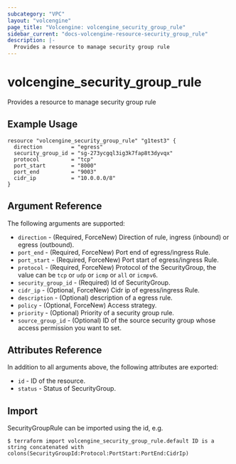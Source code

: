 ```yaml
---
subcategory: "VPC"
layout: "volcengine"
page_title: "Volcengine: volcengine_security_group_rule"
sidebar_current: "docs-volcengine-resource-security_group_rule"
description: |-
  Provides a resource to manage security group rule
---
```

# volcengine_security_group_rule
Provides a resource to manage security group rule
## Example Usage
```hcl
resource "volcengine_security_group_rule" "g1test3" {
  direction         = "egress"
  security_group_id = "sg-273ycgql3ig3k7fap8t3dyvqx"
  protocol          = "tcp"
  port_start        = "8000"
  port_end          = "9003"
  cidr_ip           = "10.0.0.0/8"
}
```
## Argument Reference
The following arguments are supported:
* `direction` - (Required, ForceNew) Direction of rule, ingress (inbound) or egress (outbound).
* `port_end` - (Required, ForceNew) Port end of egress/ingress Rule.
* `port_start` - (Required, ForceNew) Port start of egress/ingress Rule.
* `protocol` - (Required, ForceNew) Protocol of the SecurityGroup, the value can be `tcp` or `udp` or `icmp` or `all` or `icmpv6`.
* `security_group_id` - (Required) Id of SecurityGroup.
* `cidr_ip` - (Optional, ForceNew) Cidr ip of egress/ingress Rule.
* `description` - (Optional) description of a egress rule.
* `policy` - (Optional, ForceNew) Access strategy.
* `priority` - (Optional) Priority of a security group rule.
* `source_group_id` - (Optional) ID of the source security group whose access permission you want to set.

## Attributes Reference
In addition to all arguments above, the following attributes are exported:
* `id` - ID of the resource.
* `status` - Status of SecurityGroup.


## Import
SecurityGroupRule can be imported using the id, e.g.
```
$ terraform import volcengine_security_group_rule.default ID is a string concatenated with colons(SecurityGroupId:Protocol:PortStart:PortEnd:CidrIp)
```

